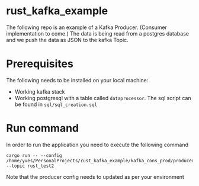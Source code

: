 # rust_kafka_example
The following repo is an example of a Kafka Producer. (Consumer implementation to come.)
The data is being read from a postgres database and we push the data as JSON to the kafka Topic.

# Prerequisites
The following needs to be installed on your local machine:
* Working kafka stack
* Working postgresql with a table called `dataprocessor`. The sql script can be found in `sql/sql_creation.sql`

# Run command
In order to run the application you need to execute the following command
```
cargo run -- --config /home/yves/PersonalProjects/rust_kafka_example/kafka_cons_prod/producer.config --topic rust_test2
```
Note that the producer config needs to updated as per your environment

